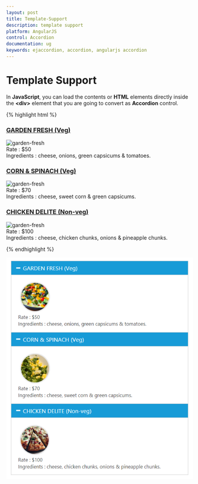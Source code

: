 ```yaml
---
layout: post
title: Template-Support
description: template support
platform: AngularJS
control: Accordion 
documentation: ug
keywords: ejaccordion, accordion, angularjs accordion
---
```


# Template Support

In **JavaScript**, you can load the contents or **HTML** elements directly inside the **&lt;div&gt;** element that you are going to convert as **Accordion** control.

{% highlight html %}

<div id="pizzaMenu" style="width: 500px" ej-accordion e-enablemultipleopen="true">
    <h3>
        <a href="#">GARDEN FRESH (Veg)</a>
    </h3>
    <div>
        <img src="../content/accordion/garden-veggie.png" alt="garden-fresh" />
        <div class="ingredients">
            Rate    : $50
            <br />
            Ingredients : cheese, onions, green capsicums & tomatoes.
        </div>
    </div>
    <h3>
        <a href="#">CORN & SPINACH (Veg)</a>
    </h3>
    <div>
        <img src="../content/accordion/corn-and-spinach-05.png" alt="garden-fresh" />
        <div class="ingredients">
            Rate    : $70
            <br />
            Ingredients : cheese, sweet corn & green capsicums.
        </div>
    </div>
    <h3>
        <a href="#">CHICKEN DELITE (Non-veg)</a>
    </h3>
    <div>
        <img src="../content/accordion/chicken-delite.png" alt="garden-fresh" />
        <div class="ingredients">
            Rate    : $100
            <br />
            Ingredients : cheese, chicken chunks, onions & pineapple chunks.
        </div>
    </div>
</div>


{% endhighlight %}

![](Template-Support_images/Template-Support_img1.png)